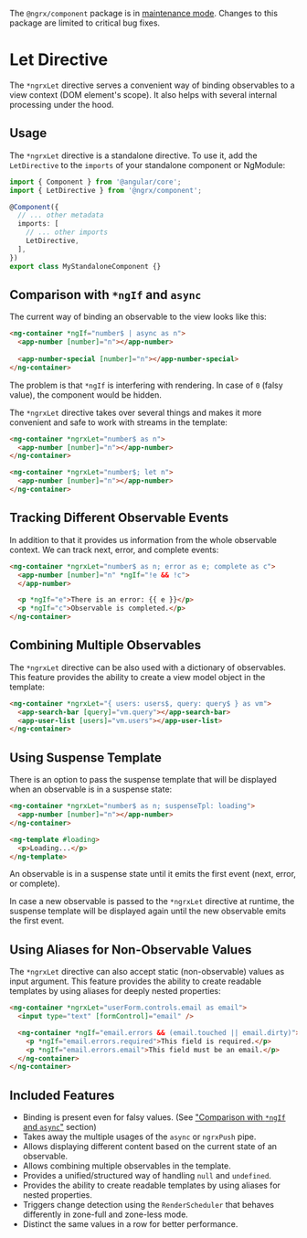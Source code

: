 <div class="alert is-critical">

The `@ngrx/component` package is in <a href="https://github.com/ngrx/platform/issues/4872" target="_blank">maintenance mode</a>.
Changes to this package are limited to critical bug fixes.

</div>

# Let Directive

The `*ngrxLet` directive serves a convenient way of binding observables to a view context
(DOM element's scope). It also helps with several internal processing under the hood.

## Usage

The `*ngrxLet` directive is a standalone directive.
To use it, add the `LetDirective` to the `imports` of your standalone component or NgModule:

```ts
import { Component } from '@angular/core';
import { LetDirective } from '@ngrx/component';

@Component({
  // ... other metadata
  imports: [
    // ... other imports
    LetDirective,
  ],
})
export class MyStandaloneComponent {}
```

## Comparison with `*ngIf` and `async`

The current way of binding an observable to the view looks like this:

```html
<ng-container *ngIf="number$ | async as n">
  <app-number [number]="n"></app-number>
  
  <app-number-special [number]="n"></app-number-special>
</ng-container>
 ```

The problem is that `*ngIf` is interfering with rendering.
In case of `0` (falsy value), the component would be hidden.

The `*ngrxLet` directive takes over several things and makes it more convenient
and safe to work with streams in the template:

```html
<ng-container *ngrxLet="number$ as n">
  <app-number [number]="n"></app-number>
</ng-container>

<ng-container *ngrxLet="number$; let n">
  <app-number [number]="n"></app-number>
</ng-container>
```

## Tracking Different Observable Events

In addition to that it provides us information from the whole observable context.
We can track next, error, and complete events:

```html
<ng-container *ngrxLet="number$ as n; error as e; complete as c">
  <app-number [number]="n" *ngIf="!e && !c">
  </app-number>

  <p *ngIf="e">There is an error: {{ e }}</p>
  <p *ngIf="c">Observable is completed.</p>
</ng-container>
```

## Combining Multiple Observables

The `*ngrxLet` directive can be also used with a dictionary of observables.
This feature provides the ability to create a view model object in the template:

```html
<ng-container *ngrxLet="{ users: users$, query: query$ } as vm">
  <app-search-bar [query]="vm.query"></app-search-bar>
  <app-user-list [users]="vm.users"></app-user-list>
</ng-container>
```

## Using Suspense Template

There is an option to pass the suspense template that will be displayed
when an observable is in a suspense state:

```html
<ng-container *ngrxLet="number$ as n; suspenseTpl: loading">
  <app-number [number]="n"></app-number>
</ng-container>

<ng-template #loading>
  <p>Loading...</p>
</ng-template>
```

<div class="alert is-helpful">

An observable is in a suspense state until it emits the first event (next, error, or complete).

</div>

In case a new observable is passed to the `*ngrxLet` directive at runtime,
the suspense template will be displayed again until the new observable emits the first event.

## Using Aliases for Non-Observable Values

The `*ngrxLet` directive can also accept static (non-observable) values as input argument.
This feature provides the ability to create readable templates by using aliases for deeply nested properties:

```html
<ng-container *ngrxLet="userForm.controls.email as email">
  <input type="text" [formControl]="email" />

  <ng-container *ngIf="email.errors && (email.touched || email.dirty)">
    <p *ngIf="email.errors.required">This field is required.</p>
    <p *ngIf="email.errors.email">This field must be an email.</p>
  </ng-container>
</ng-container>
```

## Included Features

- Binding is present even for falsy values.
  (See ["Comparison with `*ngIf` and `async`"](#comparison-with-ngif-and-async) section)
- Takes away the multiple usages of the `async` or `ngrxPush` pipe.
- Allows displaying different content based on the current state of an observable.
- Allows combining multiple observables in the template.
- Provides a unified/structured way of handling `null` and `undefined`.
- Provides the ability to create readable templates by using aliases for nested properties.
- Triggers change detection using the `RenderScheduler` that behaves differently in
  zone-full and zone-less mode.
- Distinct the same values in a row for better performance.
